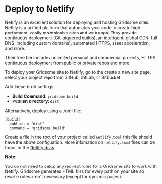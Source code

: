 # Deploy to Netlify

Netlify is an excellent solution for deploying and hosting Gridsome sites. Netlify is a unified platform that automates your code to create high-performant, easily maintainable sites and web apps. They provide continuous deployment (Git-triggered builds), an intelligent, global CDN, full DNS (including custom domains), automated HTTPS, asset acceleration, and more.

Their free tier includes unlimited personal and commercial projects, HTTPS, continuous deployment from public or private repos and more.

To deploy your Gridsome site to Netlify, go to the create a new site page, select your project repo from GitHub, GitLab, or Bitbucket.

Add these build settings:
- **Build Command:** `gridsome build`
- **Publish directory:** `dist`

Alternatively, deploy using a .toml file:
  ```
  [build]
    publish = "dist"
    command = "gridsome build"
  ```
 
 Create a file in the root of your project called `netlify.toml` this file should have the above configuation. More infomation on `netlify.toml` files can be found in the [Netlify docs](https://www.netlify.com/docs/netlify-toml-reference/).
 
**Note:**

You do not need to setup any redirect rules for a Gridsome site to work with Netlify. Gridsome generates HTML files for every path on your site so rewrite rules aren't necessary (except for dynamic pages).
